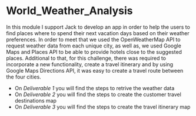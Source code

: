 # World_Weather_Analysis

In this module I support Jack to develop an app in order to help the users to find places where to spend their next vacation days based on their weather preferences. In order to meet that we used the OpenWeatherMap API to request weather data from each unique city, as well as, we used Google Maps and Places API to be able to provide hotels close to the suggested places. Additional to that, for this challenge, there was required to incorporate a new functionality, create a travel itinerary  and by using Google Maps Directions API, it was easy to create a travel route between the four cities.

- On *Deliverable 1* you will find the steps to retrive the weather data
- On *Deliverable 2* you will find the steps to create the customer travel destinations map
- On *Deliverable 3* you will find the steps to create the travel itinerary map 

